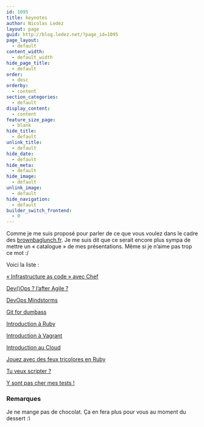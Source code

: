 ```yaml
---
id: 1095
title: keynotes
author: Nicolas Ledez
layout: page
guid: http://blog.ledez.net/?page_id=1095
page_layout:
  - default
content_width:
  - default_width
hide_page_title:
  - default
order:
  - desc
orderby:
  - content
section_categories:
  - default
display_content:
  - content
feature_size_page:
  - blank
hide_title:
  - default
unlink_title:
  - default
hide_date:
  - default
hide_meta:
  - default
hide_image:
  - default
unlink_image:
  - default
hide_navigation:
  - default
builder_switch_frontend:
  - 0
---
```

Comme je me suis proposé pour parler de ce que vous voulez dans le cadre des [brownbaglunch.fr][1]. Je me suis dit que ce serait encore plus sympa de mettre un &laquo;&nbsp;catalogue&nbsp;&raquo; de mes présentations. Même si je n&rsquo;aime pas trop ce mot :/

Voici la liste :

[&laquo;&nbsp;Infrastructure as code&nbsp;&raquo; avec Chef][2]

[Dev()Ops ? l&rsquo;after Agile ?][3]

[DevOps Mindstorms][4]

[Git for dumbass][5]

[Introduction à Ruby][6]

[Introduction à Vagrant][7]

[Introduction au Cloud][8]

[Jouez avec des feux tricolores en Ruby][9]

[Tu veux scripter ?][10]

[Y sont pas cher mes tests !][11]

### Remarques

Je ne mange pas de chocolat. Ça en fera plus pour vous au moment du dessert <img src="https://blog.ledez.net/wp-includes/images/smilies/simple-smile.png" alt=":)" class="wp-smiley" style="height: 1em; max-height: 1em;" />

 [1]: http://www.brownbaglunch.fr/
 [2]: http://blog.ledez.net/keynotes/infrastructure-as-code-chef/ "« Infrastructure as code » avec Chef"
 [3]: http://blog.ledez.net/keynotes/devops-lafter-agile/ "Dev(\)Ops ? l’after Agile ?"
 [4]: http://blog.ledez.net/keynotes/devops-mindstorms/ "DevOps Mindstorms"
 [5]: http://blog.ledez.net/keynotes/git-for-dumbass/ "Git for dumbass"
 [6]: http://blog.ledez.net/keynotes/introduction-ruby/ "Introduction à Ruby"
 [7]: http://blog.ledez.net/keynotes/introduction-vagrant/ "Introduction à Vagrant"
 [8]: http://blog.ledez.net/keynotes/introduction-au-cloud/ "Introduction au Cloud"
 [9]: http://blog.ledez.net/keynotes/jouez-feux-tricolores-en-ruby/ "Jouez avec des feux tricolores en Ruby"
 [10]: http://blog.ledez.net/keynotes/tu-veux-scripter/ "Tu veux scripter ?"
 [11]: http://blog.ledez.net/keynotes/y-pas-cher-mes-tests/ "Y sont pas cher mes tests !"
